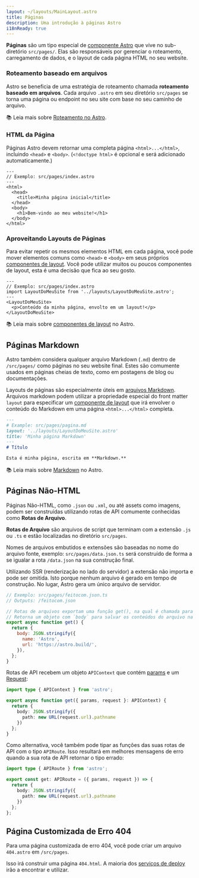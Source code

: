 ```yaml
---
layout: ~/layouts/MainLayout.astro
title: Páginas
description: Uma introdução à páginas Astro
i18nReady: true
---
```


**Páginas** são um tipo especial de [componente Astro](/pt-BR/core-concepts/astro-components) que vive no sub-diretório  `src/pages/`. Elas são responsáveis por gerenciar o roteamento, carregamento de dados, e o layout de cada página HTML no seu website.

### Roteamento baseado em arquivos

Astro se beneficia de uma estratégia de roteamento chamada **roteamento baseado em arquivos**. Cada arquivo `.astro` em seu diretório `src/pages` se torna uma página ou endpoint no seu site com base no seu caminho de arquivo.

📚 Leia mais sobre [Roteamento no Astro](/pt-BR/core-concepts/routing).

### HTML da Página

Páginas Astro devem retornar uma completa página `<html>...</html>`, incluindo `<head>` e `<body>`. (`<!doctype html>` é opcional e será adicionado automaticamente.)

```astro
---
// Exemplo: src/pages/index.astro
---
<html>
  <head>
    <title>Minha página inicial</title>
  </head>
  <body>
    <h1>Bem-vindo ao meu website!</h1>
  </body>
</html>
```

### Aproveitando Layouts de Páginas

Para evitar repetir os mesmos elementos HTML em cada página, você pode mover elementos comuns como `<head>` e `<body>` em seus próprios [componentes de layout](/pt-BR/core-concepts/layouts). Você pode utilizar muitos ou poucos componentes de layout, esta é uma decisão que fica ao seu gosto.

```astro
---
// Exemplo: src/pages/index.astro
import LayoutDoMeuSite from '../layouts/LayoutDoMeuSite.astro';
---
<LayoutDoMeuSite>
  <p>Conteúdo da minha página, envolto em um layout!</p>
</LayoutDoMeuSite>
```

📚 Leia mais sobre [componentes de layout](/pt-BR/core-concepts/layouts) no Astro.


## Páginas Markdown

Astro também considera qualquer arquivo Markdown (`.md`) dentro de `/src/pages/` como páginas no seu website final. Estes são comumente usados em páginas cheias de texto, como em postagens de blog ou documentações.

Layouts de páginas são especialmente úteis em [arquivos Markdown](#páginas-markdown). Arquivos markdown podem utilizar a propriedade especial do front matter `layout` para especificar um [componente de layout](/pt-BR/core-concepts/layouts) que irá envolver o conteúdo do Markdown em uma página `<html>...</html>` completa.

```md
---
# Example: src/pages/pagina.md
layout: '../layouts/LayoutDoMeuSite.astro'
title: 'Minha página Markdown'
---
# Título

Esta é minha página, escrita em **Markdown.**
```

📚 Leia mais sobre [Markdown](/pt-BR/guides/markdown-content) no Astro.


## Páginas Não-HTML

Páginas Não-HTML, como `.json` ou `.xml`, ou até assets como imagens, podem ser construídas utilizando rotas de API comumente conhecidas como **Rotas de Arquivo**.

**Rotas de Arquivo** são arquivos de script que terminam com a extensão `.js` ou `.ts` e estão localizadas no diretório `src/pages`.

Nomes de arquivos embutidos e extensões são baseadas no nome do arquivo fonte, exemplo: `src/pages/data.json.ts` será construído de forma a se igualar a rota `/data.json` na sua construção final.

Utilizando SSR (renderização no lado do servidor) a extensão não importa e pode ser omitida. Isto porque nenhum arquivo é gerado em tempo de construção. No lugar, Astro gera um único arquivo de servidor.

```js
// Exemplo: src/pages/feitocom.json.ts
// Outputs: /feitocom.json

// Rotas de arquivos exportam uma função get(), na qual é chamada para gerar o arquivo.
// Retorna um objeto com `body` para salvar os conteúdos do arquivo na sua construção final.
export async function get() {
  return {
    body: JSON.stringify({
      name: 'Astro',
      url: 'https://astro.build/',
    }),
  };
}
```

Rotas de API recebem um objeto `APIContext` que contém [params](/pt-BR/reference/api-reference/#params) e um [Request](https://developer.mozilla.org/pt-BR/docs/Web/API/Request):

```ts
import type { APIContext } from 'astro';

export async function get({ params, request }: APIContext) {
  return {
    body: JSON.stringify({
      path: new URL(request.url).pathname
    })
  };
}
```

Como alternativa, você também pode tipar as funções das suas rotas de API com o tipo `APIRoute`. Isso resultará em melhores mensagens de erro quando a sua rota de API retornar o tipo errado:

```ts
import type { APIRoute } from 'astro';

export const get: APIRoute = ({ params, request }) => {
  return {
    body: JSON.stringify({
      path: new URL(request.url).pathname
    })
  };
};
```

## Página Customizada de Erro 404

Para uma página customizada de erro 404, você pode criar um arquivo `404.astro` em `/src/pages`.

Isso irá construir uma página `404.html`. A maioria dos [serviços de deploy](/pt-BR/guides/deploy) irão a encontrar e utilizar.
